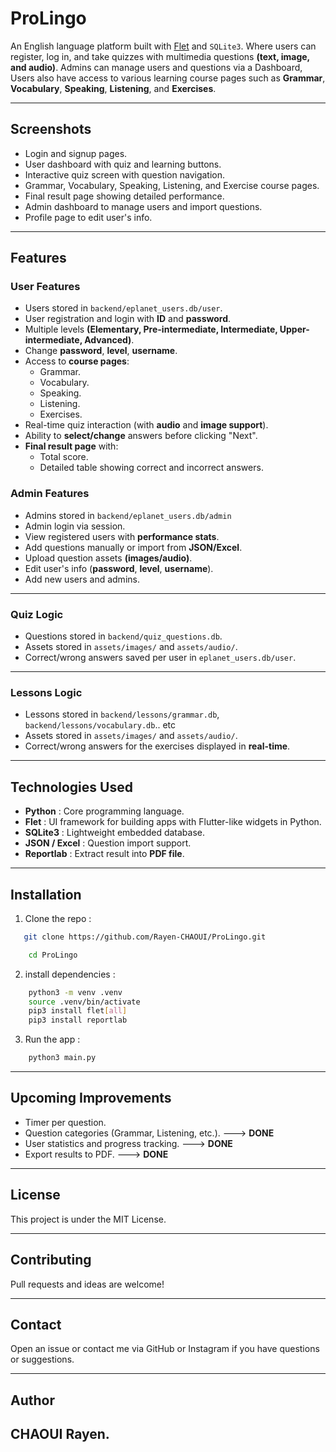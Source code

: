 # ProLingo

 An English language platform built with [Flet](https://flet.dev/) and `SQLite3`. Where users can register, log in, and take quizzes with multimedia questions **(text, image, and audio)**. Admins can manage users and questions via a Dashboard, Users also have access to various learning course pages such as **Grammar**, **Vocabulary**, **Speaking**, **Listening**, and **Exercises**.

--- 

## Screenshots

- Login and signup pages.
- User dashboard with quiz and learning buttons.
- Interactive quiz screen with question navigation.
- Grammar, Vocabulary, Speaking, Listening, and Exercise course pages.
- Final result page showing detailed performance.
- Admin dashboard to manage users and import questions.
- Profile page to edit user's info.

--- 

## Features

### User Features
- Users stored in `backend/eplanet_users.db/user`.
- User registration and login with **ID** and **password**.
- Multiple levels **(Elementary, Pre-intermediate, Intermediate, Upper-intermediate, Advanced)**.
- Change **password**, **level**, **username**.
- Access to **course pages**:
    - Grammar.
    - Vocabulary.
    - Speaking.
    - Listening.
    - Exercises.
- Real-time quiz interaction (with **audio** and **image support**).
- Ability to **select/change** answers before clicking "Next".
- **Final result page** with:
    - Total score.
    - Detailed table showing correct and incorrect answers.

### Admin Features
- Admins stored in `backend/eplanet_users.db/admin`
- Admin login via session.
- View registered users with **performance stats**.
- Add questions manually or import from **JSON/Excel**.
- Upload question assets **(images/audio)**.
- Edit user's info (**password**, **level**, **username**).
- Add new users and admins.

---

### Quiz Logic
- Questions stored in `backend/quiz_questions.db`.
- Assets stored in `assets/images/` and `assets/audio/`.
- Correct/wrong answers saved per user in `eplanet_users.db/user`.

---

### Lessons Logic
- Lessons stored in `backend/lessons/grammar.db`,  `backend/lessons/vocabulary.db`.. etc
- Assets stored in `assets/images/` and `assets/audio/`.
- Correct/wrong answers for the exercises displayed in **real-time**.

---

## Technologies Used

- **Python** : Core programming language.
- **Flet** : UI framework for building apps with Flutter-like widgets in Python.
-  **SQLite3** : Lightweight embedded database. 
- **JSON / Excel** : Question import support.
- **Reportlab** : Extract result into **PDF file**.

---

## Installation 

1. Clone the repo : 

```bash
   git clone https://github.com/Rayen-CHAOUI/ProLingo.git
```
```bash
    cd ProLingo
```

2. install dependencies : 

```bash
    python3 -m venv .venv
    source .venv/bin/activate
    pip3 install flet[all] 
    pip3 install reportlab
```

3. Run the app : 

```bash
    python3 main.py
```

---

##  Upcoming Improvements

- Timer per question.
- Question categories (Grammar, Listening, etc.). ---> **DONE**
- User statistics and progress tracking. ---> **DONE**
- Export results to PDF. ---> **DONE**

--- 

## License
This project is under the MIT License.

--- 

## Contributing
Pull requests and ideas are welcome!

---

## Contact
Open an issue or contact me via GitHub or Instagram if you have questions or suggestions.

---

## Author
CHAOUI Rayen.
---